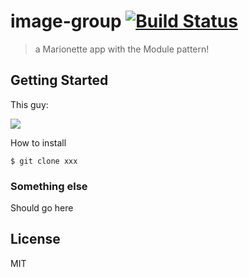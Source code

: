 # image-group [![Build Status](https://secure.travis-ci.org/rekarnar/image-group.png?branch=master)](https://travis-ci.org/rekarnar/image-group)

> a Marionette app with the Module pattern!

## Getting Started

This guy:

![](http://i.imgur.com/JHaAlBJ.png)

How to install

```
$ git clone xxx
```

### Something else

Should go here

## License

MIT
